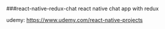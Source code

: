 ###react-native-redux-chat
react native chat app with redux

udemy:
https://www.udemy.com/react-native-projects

